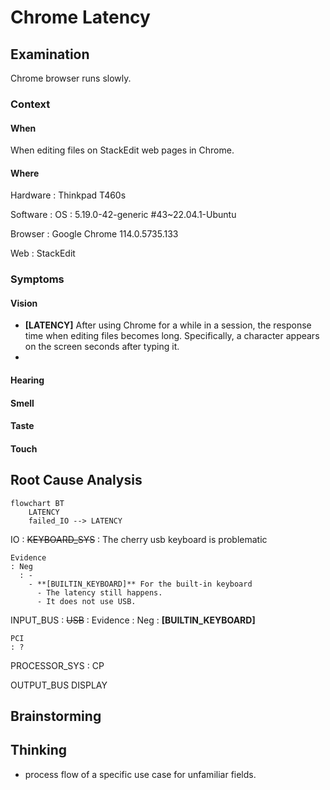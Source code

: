 # Chrome Latency

## Examination
[problem overview]: #

Chrome browser runs slowly.

### Context

#### When
[Specification: year, season, daytime, after some events]: #

When editing files on StackEdit web pages in Chrome.

#### Where
[Localization]: #

Hardware
: Thinkpad T460s

Software
: OS
  : 5.19.0-42-generic #43~22.04.1-Ubuntu
  
  Browser
  : Google Chrome 114.0.5735.133
  
  Web
  : StackEdit
  

### Symptoms
[avoid biases]: #
[comparison between actuation and expectation]: #
[collect evidence used by hypothesis built in the root cause analysis phrase]: #
[specification: location, degree]: #

#### Vision

- **[LATENCY]** After using Chrome for a while in a session, the response time when editing files becomes long. Specifically, a character appears on the screen seconds after typing it.
- 
   
#### Hearing

#### Smell

#### Taste

#### Touch 

## Root Cause Analysis
[backward cause reasoning for general problems]: #
[recursive trouble shooting for engineering problems to an atomic level (build hypothesis, use evidence (examination  + unit tests))]: #

```mermaid
flowchart BT
	LATENCY
	failed_IO --> LATENCY
```
IO
: ~~KEYBOARD_SYS~~
  : The cherry usb keyboard is problematic
  
    Evidence
    : Neg
      : - 
        - **[BUILTIN_KEYBOARD]** For the built-in keyboard
          - The latency still happens.
          - It does not use USB.
  
  INPUT_BUS
  : ~~USB~~
    : Evidence
      : Neg
        : **[BUILTIN_KEYBOARD]**
       
    PCI
    : ?
     
  PROCESSOR_SYS
  : CP
  
  OUTPUT_BUS
  DISPLAY
    
  

## Brainstorming
[removal of touchable physical objects is applicable]: #

[replacement V.S repair. Localize the problem to an atomic level where fixing it components is more expensive than replacing it as a whole]: #
 
## Thinking
[Lessons learned from this experience]: #
- process flow of a specific use case for unfamiliar fields.


<!--stackedit_data:
eyJoaXN0b3J5IjpbLTE5OTUzOTMwMzBdfQ==
-->